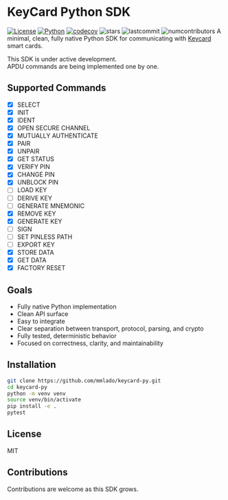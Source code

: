 # KeyCard Python SDK

[![License](https://img.shields.io/badge/license-MIT-blue.svg)](LICENSE) [![Python](https://img.shields.io/badge/python-3.13.3-blue.svg)](https://www.python.org/downloads/) [![codecov](https://codecov.io/gh/mmlado/keycard-py/branch/main/graph/badge.svg)](https://codecov.io/gh/mmlado/keycard-py) ![stars](https://img.shields.io/github/stars/mmlado/keycard-py.svg?style=social) ![lastcommit](https://img.shields.io/github/last-commit/mmlado/keycard-py.svg) ![numcontributors](https://img.shields.io/github/contributors-anon/mmlado/keycard-py.svg) 
A minimal, clean, fully native Python SDK for communicating with [Keycard](https://keycard.tech) smart cards.

This SDK is under active development.  
APDU commands are being implemented one by one.

## Supported Commands

- [x] SELECT
- [x] INIT
- [x] IDENT
- [x] OPEN SECURE CHANNEL
- [x] MUTUALLY AUTHENTICATE
- [x] PAIR
- [x] UNPAIR
- [x] GET STATUS
- [x] VERIFY PIN
- [x] CHANGE PIN
- [x] UNBLOCK PIN
- [ ] LOAD KEY
- [ ] DERIVE KEY
- [ ] GENERATE MNEMONIC
- [x] REMOVE KEY
- [x] GENERATE KEY
- [ ] SIGN
- [ ] SET PINLESS PATH
- [ ] EXPORT KEY
- [x] STORE DATA
- [x] GET DATA
- [x] FACTORY RESET

## Goals

- Fully native Python implementation
- Clean API surface
- Easy to integrate
- Clear separation between transport, protocol, parsing, and crypto
- Fully tested, deterministic behavior
- Focused on correctness, clarity, and maintainability

## Installation

```bash
git clone https://github.com/mmlado/keycard-py.git
cd keycard-py
python -m venv venv
source venv/bin/activate
pip install -e .
pytest
```

## License

MIT

## Contributions

Contributions are welcome as this SDK grows.